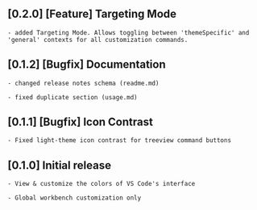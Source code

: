 ##    [0.2.0] [Feature] Targeting Mode

    - added Targeting Mode. Allows toggling between 'themeSpecific' and 'general' contexts for all customization commands.


##    [0.1.2] [Bugfix] Documentation

    - changed release notes schema (readme.md)

    - fixed duplicate section (usage.md)

##    [0.1.1] [Bugfix] Icon Contrast

    - Fixed light-theme icon contrast for treeview command buttons

##    [0.1.0] Initial release

    - View & customize the colors of VS Code's interface

    - Global workbench customization only

